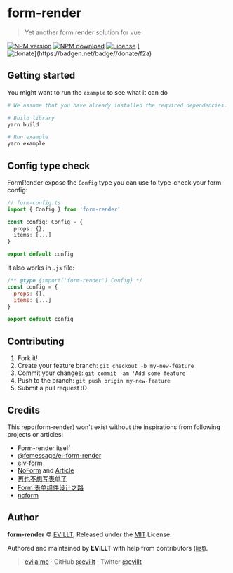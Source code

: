 # form-render

> Yet another form render solution for vue

[![NPM version](https://badgen.net/npm/v/form-render)](https://npmjs.com/package/form-render)
[![NPM download](https://badgen.net/npm/dm/form-render)](https://npmjs.com/package/form-render)
[![License](https://badgen.net/npm/license/form-render)](./LICENSE)
[![$donate](https://badgen.net/badge/$/donate/f2a)](https://patreon.com/evillt)

## Getting started

You might want to run the `example` to see what it can do

```bash
# We assume that you have already installed the required dependencies.

# Build library
yarn build

# Run example
yarn example
```

## Config type check

FormRender expose the `Config` type you can use to type-check your form config:

```ts
// form-config.ts
import { Config } from 'form-render'

const config: Config = {
  props: {},
  items: [...]
}

export default config
```

It also works in `.js` file:

```js
/** @type {import('form-render').Config} */
const config = {
  props: {},
  items: [...]
}

export default config
```

## Contributing

1. Fork it!
2. Create your feature branch: `git checkout -b my-new-feature`
3. Commit your changes: `git commit -am 'Add some feature'`
4. Push to the branch: `git push origin my-new-feature`
5. Submit a pull request :D

## Credits

This repo(form-render) won't exist without the inspirations from following projects or articles:

- Form-render itself
- [@femessage/el-form-render](https://github.com/femessage/el-form-render)
- [elv-form](https://github.com/evillt/elv-form)
- [NoForm](https://github.com/alibaba/nopage/tree/master/packages/form) and [Article](https://zhuanlan.zhihu.com/p/44120143?utm_source=wechat_timeline&utm_medium=social&from=timeline)
- [再也不想写表单了](https://zhuanlan.zhihu.com/p/48241645)
- [Form 表单组件设计之路](https://zhuanlan.zhihu.com/p/56280821)
- [ncform](https://github.com/ncform/ncform)

## Author

**form-render** © [EVILLT](https://github.com/evillt), Released under the [MIT](./LICENSE) License.

Authored and maintained by **EVILLT** with help from contributors ([list](https://github.com/evillt/form-render/contributors)).

> [evila.me](https://evila.me) · GitHub [@evillt](https://github.com/evillt) · Twitter [@evillt](https://twitter.com/evillt)
